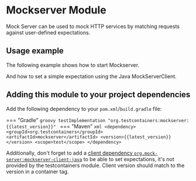 # Mockserver Module

Mock Server can be used to mock HTTP services by matching requests against user-defined expectations.

## Usage example

The following example shows how to start Mockserver.

[//]: # (<!--codeinclude-->)
[//]: # ([Creating a MockServer container]&#40;../../modules/mockserver/src/test/java/org/testcontainers/containers/MockServerContainerRuleTest.java&#41; inside_block:creatingProxy)
[//]: # (<!--/codeinclude-->)

And how to set a simple expectation using the Java MockServerClient.

[//]: # (<!--codeinclude-->)
[//]: # ([Setting a simple expectation]&#40;../../modules/mockserver/src/test/java/org/testcontainers/containers/MockServerContainerRuleTest.java&#41; inside_block:testSimpleExpectation)
[//]: # (<!--/codeinclude-->)

## Adding this module to your project dependencies

Add the following dependency to your `pom.xml`/`build.gradle` file:

=== "Gradle"
    ```groovy
    testImplementation "org.testcontainers:mockserver:{{latest_version}}"
    ```
=== "Maven"
    ```xml
    <dependency>
        <groupId>org.testcontainers</groupId>
        <artifactId>mockserver</artifactId>
        <version>{{latest_version}}</version>
        <scope>test</scope>
    </dependency>
    ```

Additionally, don't forget to add a [client dependency `org.mock-server:mockserver-client-java`](https://search.maven.org/search?q=mockserver-client-java) 
to be able to set expectations, it's not provided by the testcontainers module. Client version should match to the version in a container tag.
